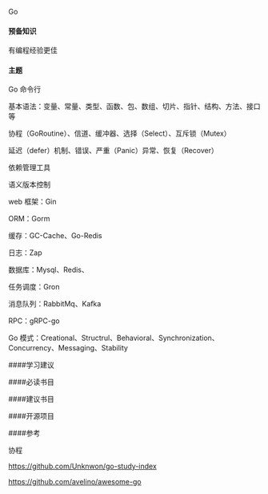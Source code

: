 

Go

#### 预备知识

有编程经验更佳

#### 主题

Go 命令行

基本语法：变量、常量、类型、函数、包、数组、切片、指针、结构、方法、接口等

协程（GoRoutine）、信道、缓冲器、选择（Select）、互斥锁（Mutex）

延迟（defer）机制、错误、严重（Panic）异常、恢复（Recover）

依赖管理工具

语义版本控制

web 框架：Gin

ORM：Gorm

缓存：GC-Cache、Go-Redis

日志：Zap

数据库：Mysql、Redis、

任务调度：Gron

消息队列：RabbitMq、Kafka

RPC：gRPC-go

Go 模式：Creational、Structrul、Behavioral、Synchronization、Concurrency、Messaging、Stability

####学习建议

####必读书目

####建议书目

####开源项目

####参考

协程

https://github.com/Unknwon/go-study-index

<https://github.com/avelino/awesome-go> 